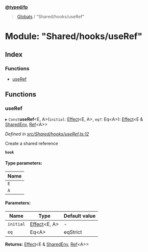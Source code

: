 **[@typed/fp](../README.md)**

> [Globals](../globals.md) / "Shared/hooks/useRef"

# Module: "Shared/hooks/useRef"

## Index

### Functions

* [useRef](_shared_hooks_useref_.md#useref)

## Functions

### useRef

▸ `Const`**useRef**\<E, A>(`initial`: [Effect](_effect_effect_.effect.md)\<E, A>, `eq?`: Eq\<A>): [Effect](_effect_effect_.effect.md)\<E & [SharedEnv](../interfaces/_shared_core_services_sharedenv_.sharedenv.md), [Ref](../interfaces/_shared_ref_ref_.ref.md)\<A>>

*Defined in [src/Shared/hooks/useRef.ts:12](https://github.com/TylorS/typed-fp/blob/f27ba3e/src/Shared/hooks/useRef.ts#L12)*

Create a shared reference

**`hook`** 

#### Type parameters:

Name |
------ |
`E` |
`A` |

#### Parameters:

Name | Type | Default value |
------ | ------ | ------ |
`initial` | [Effect](_effect_effect_.effect.md)\<E, A> | - |
`eq` | Eq\<A> | eqStrict |

**Returns:** [Effect](_effect_effect_.effect.md)\<E & [SharedEnv](../interfaces/_shared_core_services_sharedenv_.sharedenv.md), [Ref](../interfaces/_shared_ref_ref_.ref.md)\<A>>
